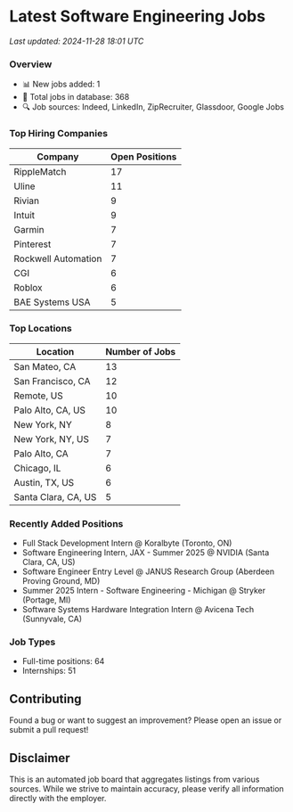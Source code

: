 # Latest Software Engineering Jobs
*Last updated: 2024-11-28 18:01 UTC*

### Overview
- 📊 New jobs added: 1
- 💼 Total jobs in database: 368
- 🔍 Job sources: Indeed, LinkedIn, ZipRecruiter, Glassdoor, Google Jobs

### Top Hiring Companies
| Company | Open Positions |
|---------|---------------|
| RippleMatch | 17 |
| Uline | 11 |
| Rivian | 9 |
| Intuit | 9 |
| Garmin | 7 |
| Pinterest | 7 |
| Rockwell Automation | 7 |
| CGI | 6 |
| Roblox | 6 |
| BAE Systems USA | 5 |

### Top Locations
| Location | Number of Jobs |
|----------|---------------|
| San Mateo, CA | 13 |
| San Francisco, CA | 12 |
| Remote, US | 10 |
| Palo Alto, CA, US | 10 |
| New York, NY | 8 |
| New York, NY, US | 7 |
| Palo Alto, CA | 7 |
| Chicago, IL | 6 |
| Austin, TX, US | 6 |
| Santa Clara, CA, US | 5 |

### Recently Added Positions
- Full Stack Development Intern @ Koralbyte (Toronto, ON)
- Software Engineering Intern, JAX - Summer 2025 @ NVIDIA (Santa Clara, CA, US)
- Software Engineer Entry Level @ JANUS Research Group (Aberdeen Proving Ground, MD)
- Summer 2025 Intern - Software Engineering - Michigan @ Stryker (Portage, MI)
- Software Systems Hardware Integration Intern @ Avicena Tech (Sunnyvale, CA)

### Job Types
- Full-time positions: 64
- Internships: 51

## Contributing
Found a bug or want to suggest an improvement? Please open an issue or submit a pull request!

## Disclaimer
This is an automated job board that aggregates listings from various sources. While we strive to maintain accuracy, 
please verify all information directly with the employer.
